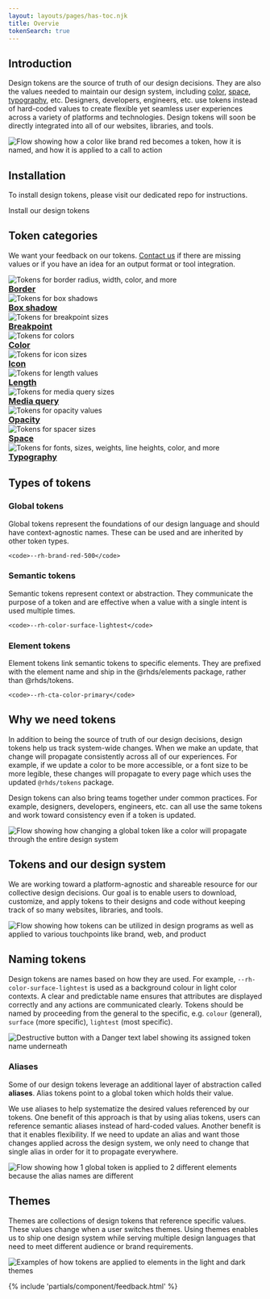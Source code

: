 ```yaml
---
layout: layouts/pages/has-toc.njk
title: Overvie
tokenSearch: true
---
```


<link rel="stylesheet"
      href="/assets/packages/@rhds/elements/elements/rh-tile/rh-tile-lightdom.css"
      data-helmet>

<script type="module" data-helmet>
  import '@rhds/elements/rh-tile/rh-tile.js';
  import '@rhds/elements/rh-code-block/rh-code-block.js';
</script>

<style data-helmet>
.page-overvie .container .grid {
    margin-block: var(--rh-space--2xl, 32px);
  }

  uxdot-example::part(container) {
    background: transparent;
  }

  rh-tile [slot="headline"] h3,
  rh-tile [slot="image"] {
     margin-block: 0 !important;
  } 
</style>

## Introduction

Design tokens are the source of truth of our design decisions. They are
also the values needed to maintain our design system, including
[color][color], [space][space], [typography][typography], etc. Designers,
developers, engineers, etc. use tokens instead of hard-coded values to create
flexible yet seamless user experiences across a variety of platforms and
technologies. Design tokens will soon be directly integrated into all of our
websites, libraries, and tools.

<uxdot-example width-adjustment="807px">
  <img alt="Flow showing how a color like brand red becomes a token, how it is named, and how it is applied to a call to action" src="/tokens/images/design-tokens-intro.png">
</uxdot-example>

## Installation

To install design tokens, please visit our dedicated repo for instructions.

<rh-cta href="https://github.com/redhat-ux/red-hat-design-tokens">Install our design tokens</rh-cta>

## Token categories

We want your feedback on our tokens. [Contact us][contact] if there are missing 
values or if you have an idea for an output format or tool integration.

<nav class="grid xs-two-columns sm-three-columns">
  <rh-tile compact bleed>
    <uxdot-example slot="image" no-border>
      <img alt="Tokens for border radius, width, color, and more" src="/tokens/images/design-tokens-category-border.png">
    </uxdot-example>
    <a slot="headline" href="border/"><h3>Border</h3></a>
  </rh-tile>
  <rh-tile compact bleed>
    <uxdot-example slot="image" no-border>
      <img alt="Tokens for box shadows" src="/tokens/images/design-tokens-category-box-shadow.png">
    </uxdot-example>
    <a slot="headline" href="box-shadow/"><h3>Box shadow</h3></a>
  </rh-tile>
  <rh-tile compact bleed>
    <uxdot-example slot="image" no-border>
      <img alt="Tokens for breakpoint sizes" src="/tokens/images/design-tokens-category-breakpoint.png">
    </uxdot-example>
    <a slot="headline" href="breakpoint/" slot="headline"><h3>Breakpoint</h3></a>
  </rh-tile>
  <rh-tile compact bleed>
    <uxdot-example slot="image" no-border>
      <img alt="Tokens for colors" src="/tokens/images/design-tokens-category-color.png">
    </uxdot-example>
    <a slot="headline" href="color/"><h3>Color</h3></a>
  </rh-tile>
  <rh-tile compact bleed>
    <uxdot-example slot="image" no-border>
      <img alt="Tokens for icon sizes" src="/tokens/images/design-tokens-category-icon.png">
    </uxdot-example>
    <a slot="headline" href="icon/"><h3>Icon</h3></a>
  </rh-tile>
  <rh-tile compact bleed>
    <uxdot-example slot="image" no-border>
      <img alt="Tokens for length values" src="/tokens/images/design-tokens-category-length.png">
    </uxdot-example>
    <a slot="headline" href="length/"><h3>Length</h3></a>
  </rh-tile>
  <rh-tile compact bleed>
    <uxdot-example slot="image" no-border>
      <img alt="Tokens for media query sizes" src="/tokens/images/design-tokens-category-media-query.png">
    </uxdot-example>
    <a slot="headline" href="media/"><h3>Media query</h3></a>
  </rh-tile>
  <rh-tile compact bleed>
    <uxdot-example slot="image" no-border>
      <img alt="Tokens for opacity values" src="/tokens/images/design-tokens-category-opacity.png">
    </uxdot-example>
    <a slot="headline" href="opacity/"><h3>Opacity</h3></a>
  </rh-tile>
  <rh-tile compact bleed>
    <uxdot-example slot="image" no-border>
      <img alt="Tokens for spacer sizes" src="/tokens/images/design-tokens-category-space.png">
    </uxdot-example>
    <a slot="headline" href="space/"><h3>Space</h3></a>
  </rh-tile>
  <rh-tile compact bleed>
    <uxdot-example slot="image" no-border>
      <img alt="Tokens for fonts, sizes, weights, line heights, color, and more" src="/tokens/images/design-tokens-category-typography.png">
    </uxdot-example>
    <a slot="headline" href="font/"><h3>Typography</h3></a>
  </rh-tile>
</nav>

## Types of tokens

<div class="grid">
  <div>
    <h3>Global tokens</h3>
    <p>Global tokens represent the foundations of our design language and should
    have context-agnostic names. These can be used and are inherited by other
    token types.</p>

    <code>--rh-brand-red-500</code>
  </div>

  <div>
    <h3>Semantic tokens</h3>
    <p>Semantic tokens represent context or abstraction. They communicate the purpose
    of a token and are effective when a value with a single intent is used
    multiple times.</p>

    <code>--rh-color-surface-lightest</code>
  </div>

  <div>
    <h3>Element tokens</h3>
    <p>Element tokens link semantic tokens to specific elements. They are
    prefixed with the element name and ship in the @rhds/elements package,
    rather than @rhds/tokens.</p>

    <code>--rh-cta-color-primary</code>
  </div>
</div>


## Why we need tokens

In addition to being the source of truth of our design decisions, design tokens
help us track system-wide changes. When we make an update, that change will
propagate consistently across all of our experiences. For example, if we update
a color to be more accessible, or a font size to be more legible, these changes
will propagate to every page which uses the updated `@rhds/tokens` package.

Design tokens can also bring teams together under common practices. For example,
designers, developers, engineers, etc. can all use the same tokens and work 
toward consistency even if a token is updated.

<uxdot-example width-adjustment="739px">
  <img alt="Flow showing how changing a global token like a color will propagate through the entire design system" src="/tokens/images/design-tokens-why-we-need-tokens.png">
</uxdot-example>

## Tokens and our design system

We are working toward a platform-agnostic and shareable resource for our
collective design decisions. Our goal is to enable users to download, customize,
and apply tokens to their designs and code without keeping track of so many 
websites, libraries, and tools.

<uxdot-example width-adjustment="396px">
  <img alt="Flow showing how tokens can be utilized in design programs as well as applied to various touchpoints like brand, web, and product" src="/tokens/images/design-tokens-and-our-ds.png">
</uxdot-example>

## Naming tokens

Design tokens are names based on how they are used. For example,
`--rh-color-surface-lightest` is used as a background colour in light color
contexts. A clear and predictable name ensures that attributes are displayed
correctly and any actions are communicated clearly. Tokens should be named by
proceeding from the general to the specific, e.g. `colour` (general), `surface`
(more specific), `lightest` (most specific).

<uxdot-example width-adjustment="269px">
  <img alt="Destructive button with a Danger text label showing its assigned token name underneath" src="/tokens/images/design-tokens-naming.png">
</uxdot-example>

### Aliases

Some of our design tokens leverage an additional layer of abstraction called 
**aliases**. Alias tokens point to a global token which holds their value.

We use aliases to help systematize the desired values referenced by our tokens. 
One benefit of this approach is that by using alias tokens, users can reference 
semantic aliases instead of hard-coded values. Another benefit is that it 
enables flexibility. If we need to update an alias and want those changes 
applied across the design system, we only need to change that single alias in 
order for it to propagate everywhere.

<uxdot-example width-adjustment="602px">
  <img alt="Flow showing how 1 global token is applied to 2 different elements because the alias names are different" src="/tokens/images/design-tokens-aliases.png">
</uxdot-example>

## Themes

Themes are collections of design tokens that reference specific values. These 
values change when a user switches themes. Using themes enables us to ship one 
design system while serving multiple design languages that need to meet 
different audience or brand requirements.

<uxdot-example width-adjustment="870px">
  <img alt="Examples of how tokens are applied to elements in the light and dark themes" src="/tokens/images/design-tokens-themes.png">
</uxdot-example>

[color]: /tokens/color/
[space]: /tokens/space/
[typography]: /tokens/typography/
[contact]: mailto:design-system@redhat.com

{% include 'partials/component/feedback.html' %}
